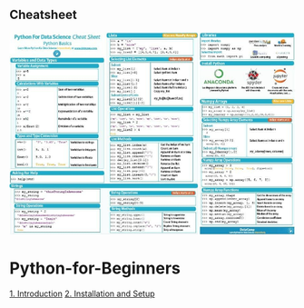 ## Cheatsheet
![](https://github.com/pawan1198/Python-for-Beginners/blob/master/293472252_3387964471424406_4371782732999477943_n.jpg)
# Python-for-Beginners
[1. Introduction](https://mega.nz/folder/eQklFACL#Uu1y_fHcqzRSeTAaSrydHw)
[2. Installation and Setup](https://mega.nz/folder/vNUVwRjK#KmDHZ8AC_-GYByZLmQd8vQ)
